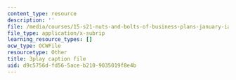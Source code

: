 ```yaml
---
content_type: resource
description: ''
file: /media/courses/15-s21-nuts-and-bolts-of-business-plans-january-iap-2014/d9c5756dfd565aceb2109035019f8e4b_b9Yyj3htBLE.vtt
file_type: application/x-subrip
learning_resource_types: []
ocw_type: OCWFile
resourcetype: Other
title: 3play caption file
uid: d9c5756d-fd56-5ace-b210-9035019f8e4b
---
```

